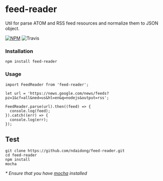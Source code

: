 # feed-reader
Util for parse ATOM and RSS feed resources and normalize them to JSON object.

 [![NPM](https://badge.fury.io/js/feed-reader.svg)](https://badge.fury.io/js/feed-reader)
 ![Travis](https://travis-ci.org/ndaidong/feed-reader.svg?branch=master)

### Installation

```
npm install feed-reader
```

### Usage

```
import FeedReader from 'feed-reader';

let url = 'https://news.google.com/news/feeds?pz=1&cf=all&ned=us&hl=en&q=nodejs&output=rss';

FeedReader.parse(url).then((feed) => {
  console.log(feed);
}).catch((err) => {
  console.log(err);
});
```


## Test

```
git clone https://github.com/ndaidong/feed-reader.git
cd feed-reader
npm install
mocha
```

 _* Ensure that you have [mocha](https://mochajs.org/) installed_
